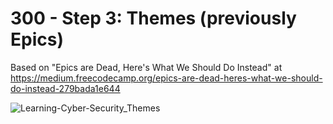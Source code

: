 # 300 - Step 3: Themes (previously Epics)

Based on "Epics are Dead, Here's What We Should Do Instead" at https://medium.freecodecamp.org/epics-are-dead-heres-what-we-should-do-instead-279bada1e644

![Learning-Cyber-Security_Themes](https://github.com/vanHeemstraSystems/learning-security-engineering/assets/1499433/f266940c-fc1b-49cd-8cd0-1082991043d0)
